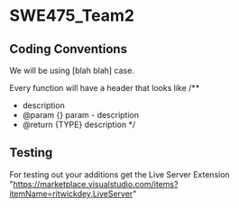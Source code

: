# SWE475_Team2

## Coding Conventions
We will be using [blah blah] case.

Every function will have a header that looks like
/**
 * description
 * @param {} param - description
 * @return {TYPE} description
 */


## Testing
For testing out your additions get the Live Server Extension "https://marketplace.visualstudio.com/items?itemName=ritwickdey.LiveServer" 